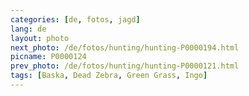 ```yaml
---
categories: [de, fotos, jagd]
lang: de
layout: photo
next_photo: /de/fotos/hunting/hunting-P0000194.html
picname: P0000124
prev_photo: /de/fotos/hunting/hunting-P0000121.html
tags: [Baska, Dead Zebra, Green Grass, Ingo]
---
```

